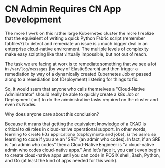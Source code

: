 # CN Admin Requires CN App Development

The more I work on this rather large Kubernetes cluster the more I
realize that the equivalent of writing a quick Python Fabric script
(remember fabfiles?) to detect and remediate an issue is a much bigger
deal in an enterprise cloud-native environment. The multiple levels of
complexity make easy scripting like that virtually impossible, but not
out of reach. 

The task we are facing at work is to remediate something that we see a
lot in `/var/log/messages` (by way of ElasticSearch) and then trigger a
remediation by way of a dynamically created Kubernetes Job or passed
along to a remediation bot (Deployment) listening for things to fix.

So, it would seem that anyone who calls themselves a "Cloud-Native
Administrator" should really be able to quickly create a k8s Job or
Deployment (bot) to do the administrative tasks required on the cluster
and even its Nodes.

Why does anyone care about this conclusion? 

Because it means that getting the equivalent knowledge of a CKAD is
critical to *all* roles in cloud-native operational support. In other
words, learning to create k8s applications (deployments and jobs), is
the same as learning to code if you are an "SRE" (an admin who codes).
In fact, if an SRE is "an admin who codes" then a Cloud-Native Engineer
is "a cloud-native admin who codes cloud-native apps." And let's face
it, you can't even begin to create cloud-native apps until you can code
in POSIX shell, Bash, Python, and Go (at least the kind of apps needed
for this work).
